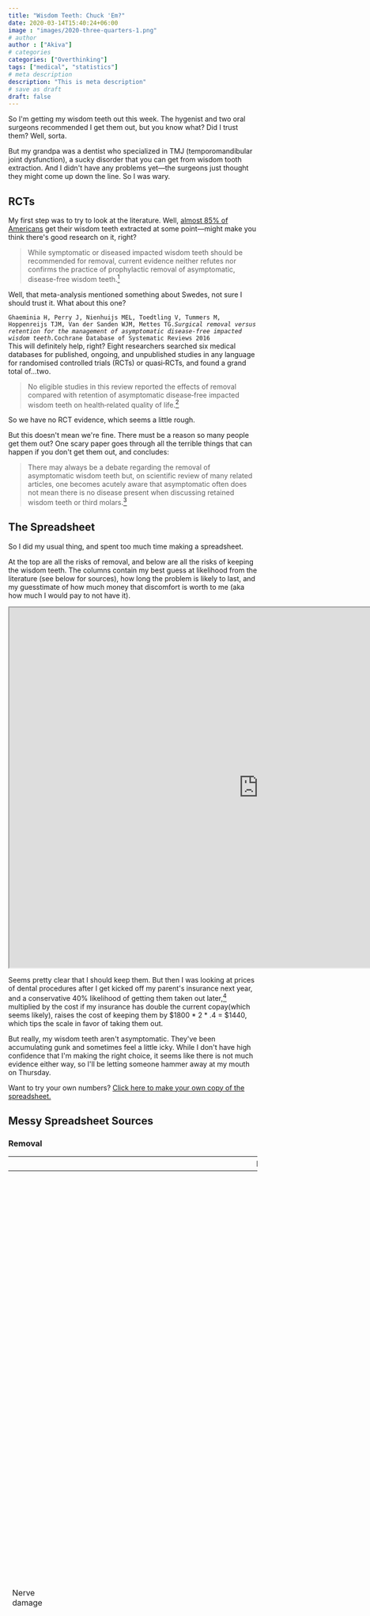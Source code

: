 ```yaml
---
title: "Wisdom Teeth: Chuck 'Em?"
date: 2020-03-14T15:40:24+06:00
image : "images/2020-three-quarters-1.png"
# author
author : ["Akiva"]
# categories
categories: ["Overthinking"]
tags: ["medical", "statistics"]
# meta description
description: "This is meta description"
# save as draft
draft: false
---
```


So I'm getting my wisdom teeth out this week. The hygenist and two oral surgeons recommended I get them out, but you know what? Did I trust them? Well, sorta. 

But my grandpa was a dentist who specialized in TMJ (temporomandibular joint dysfunction), a sucky disorder that you can get from wisdom tooth extraction. And I didn't have any problems yet—the surgeons just thought they might come up down the line. So I was wary. 

## RCTs 
My first step was to try to look at the literature. Well, [almost 85% of Americans](https://blog.edentalsolutions.com/the-history-of-wisdom-teeth-removal-in-america#:~:text=The%20wisdom%20teeth%20removal%20percentage,population%20of%20currently%20employed%20Americans.) get their wisdom teeth extracted at some point—might make you think there's good research on it, right? 

> While symptomatic or diseased impacted wisdom teeth should be recommended for removal, current evidence neither refutes nor confirms the practice of prophylactic removal of asymptomatic, disease-free wisdom teeth.<!-- <br>...<br>We do not know whether active surveillance is effective for asymptomatic, disease-free wisdom teeth, as we found no RCTs or prospective cohort studies on this topic. -->[^1]

Well, that meta-analysis mentioned something about Swedes, not sure I should trust it. What about this one?

`Ghaeminia H, Perry J, Nienhuijs MEL, Toedtling V, Tummers M, Hoppenreijs TJM, Van der Sanden WJM, Mettes TG.`*`Surgical removal versus retention for the management of asymptomatic disease‐free impacted wisdom teeth.`*`Cochrane Database of Systematic Reviews 2016`  
This will definitely help, right? Eight researchers searched six medical databases for published, ongoing, and unpublished studies in any language for randomised controlled trials (RCTs) or quasi‐RCTs, and found a grand total of...two.
>No eligible studies in this review reported the effects of removal compared with retention of asymptomatic disease‐free impacted wisdom teeth on health‐related quality of life.[^2]

<!-- add info about no difference in dental score -->
So we have no RCT evidence, which seems a little rough. 

But this doesn't mean we're fine. There must be a reason so many people get them out? One scary paper goes through all the terrible things that can happen if you don't get them out, and concludes: 

> There may always be a debate regarding the removal of asymptomatic wisdom teeth but, on
scientific review of many related articles, one becomes acutely aware that asymptomatic often does not
mean there is no disease present when discussing retained wisdom teeth or third molars.[^3]

## The Spreadsheet
So I did my usual thing, and spent too much time making a spreadsheet. 

At the top are all the risks of removal, and below are all the risks of keeping the wisdom teeth. The columns contain my best guess at likelihood from the literature (see below for sources), how long the problem is likely to last, and my guesstimate of how much money that discomfort is worth to me (aka how much I would pay to not have it).


<!-- {{< gdocs "https://docs.google.com/spreadsheets/d/17eG7_K1AM2L7m6yzF_wccf0jURBOXy2WQFJFuMGOCWI" >}}   -->
<!-- doesn't work with anything other than slides -->

<!-- for some reason the shortcode d-oesn't work but the html does -->
<!-- {{< gsheets "https://docs.google.com/spreadsheets/d/e/2PACX-1vQGpmDUxSIipW0g4-bTmhmPVGB5j04w_BWp6xyyFyMFKe7DDn9116WPqy3S_5JKNU857jOS30JzZs7f/pubhtml?widget=true&amp;headers=false" >}} -->
<iframe src="https://docs.google.com/spreadsheets/d/e/2PACX-1vQGpmDUxSIipW0g4-bTmhmPVGB5j04w_BWp6xyyFyMFKe7DDn9116WPqy3S_5JKNU857jOS30JzZs7f/pubhtml?widget=true&amp;headers=false" width="200%" height="728"></iframe>

Seems pretty clear that I should keep them. But then I was looking at prices of dental procedures after I get kicked off my parent's insurance next year, and a conservative 40% likelihood of getting them taken out later,[^4] multiplied by the cost if my insurance has double the current copay(which seems likely), raises the cost of keeping them by $1800 * 2 * .4 = $1440, which tips the scale in favor of taking them out. 

But really, my wisdom teeth aren't asymptomatic. They've been accumulating gunk and sometimes feel a little icky. While I don't have high confidence that I'm making the right choice, it seems like there is not much evidence either way, so I'll be letting someone hammer away at my mouth on Thursday. 

Want to try your own numbers? [Click here to make your own copy of the spreadsheet.](https://docs.google.com/spreadsheets/d/17eG7_K1AM2L7m6yzF_wccf0jURBOXy2WQFJFuMGOCWI/copy)

[^1]: Dodson TB, Susarla SM. *Impacted wisdom teeth*. BMJ Clin Evid. 2014 Aug 29;2014:1302. PMID: 25170946; PMCID: PMC4148832.
[^2]: Ghaeminia H, Perry J, Nienhuijs MEL, Toedtling V, Tummers M, Hoppenreijs TJM, Van der Sanden WJM, Mettes TG. *Surgical removal versus retention for the management of asymptomatic disease‐free impacted wisdom teeth*. Cochrane Database of Systematic Reviews 2016, Issue 8. Art. No.: CD003879. DOI: 10.1002/14651858.CD003879.pub4. Accessed 24 October 2022. 
[^3]: McCoy JM. *Complications of retention: Pathology associated with retained third molars*. Atlas of the Oral and Maxillofacial Surgery Clinics. 2012;20(2):177-195. doi:10.1016/j.cxom.2012.06.002. 
[^4]: "Between 30% and 60% of people who retain their asymptomatic wisdom teeth proceed to extraction of one or more of them between 4 to 12 years after their first visit." [^1]

## Messy Spreadsheet Sources 
### Removal
|Risk|Literature Review|
|---|---|
|Nerve damage&emsp;&emsp;&emsp;&emsp;&emsp;&emsp;&emsp;&emsp;&emsp;&emsp;&emsp;&emsp;&emsp;&emsp;&emsp;&emsp;&emsp;&emsp;&emsp;&emsp;&emsp;&emsp;&emsp;&emsp;&emsp;&emsp;&emsp;&emsp;&emsp;&emsp;&emsp;&emsp;&emsp;&emsp;&emsp;&emsp;&emsp;&emsp;&emsp;&emsp;&emsp;&emsp;&emsp;&emsp;&emsp;&emsp;&emsp;&emsp;&emsp;&emsp;&emsp;&emsp;&emsp;&emsp;&emsp;&emsp;&emsp;&emsp;&emsp;&emsp;|[Study](https://www.baoms.org.uk/patients/procedures/23/removal_of_impacted_wisdom_teeth#:~:text=There%20is%20strong%20evidence%20to,develop%20pain%20from%20both%20teeth.): if the nerve is in very close contact the risk may be as high as 9%. The risk to the lingual nerve is less than 0.5%. It may take up to 18 months for this to recover. Rarely the nerve may not recover fully and you may be left with small patches of numbness to your lip or chin. Taste is rarely affected. <br><br>[Lit review](https://sci-hub.se/https:/www.sciencedirect.com/science/article/abs/pii/S090150271000398X): .7% for partially erupted,  1.7 for horizontal (IDN, for LN deficits 2/2.8%) - inferior dental nerve (IDN) and lingual nerve (LN) -   Twice as bad with Lingual split technique<br><br>[Inzidenz, Risikofaktoren und Verlauf von Sensibilitätsstörungen nach operativer Weisheitszahnentfernung. Mund-, Kiefer- Und Gesichtschirurgie, 4(2), 99--104, 10.1007/s100060050178](https://sci-hub.se/10.1007/s100060050178%20): [N=1100,](https://europepmc.org/article/med/10851883) Dysesthesia of the inferior alveolar nerve occurred with an incidence of 3.57%. The lingual nerve was injured in 2.1% of patients Dysesthesia of the inferior alveolar nerve persisted in 0.91%, and of the lingual nerve in 0.37%.<br>Risk factors: <br>&emsp;-   Alveolaris<br>&emsp;-   [Age](https://docs.google.com/spreadsheets/d/17eG7_K1AM2L7m6yzF_wccf0jURBOXy2WQFJFuMGOCWI/edit#gid=0): every decade goes up 1 unit of seen/expected aka 100% more than average - aka 10% increase per year<br>&emsp;-   Cutting up the tooth: many parts>none>two parts-   N. lingualis-   sedation worst of local anasthesia or ITN (Intrathecal narcotics)<br>&emsp;-   More experience is better (8/3.1) /(4/10.3) = 6.6x safer for >10yrs than <3yrs<br><br>[Links between anaesthetic modality and nerve damage during lower third molar surgery, British Dental Journal](https://www.nature.com/articles/4801479)<br>&emsp;-   No link with anesthetic modality, N=400<br>&emsp;-   (7.5%) were associated with altered sensation at one week with three procedures (0.49%) showing persistent symptoms at six months<br><br>[Early extraction: a silver bullet to avoid nerve injury in lower third molar removal? - ScienceDirect](https://www.sciencedirect.com/science/article/abs/pii/S0901502712001713)<br>&emsp;-   2/810 = 0.0025 *100 = 0.25% incidence of 6 month nerve damage<br><br>[Nerve morbidity following wisdom tooth removal under local and general anaesthesia - ScienceDirect](https://www.sciencedirect.com/science/article/abs/pii/S0266435601907235)<br>&emsp;-   More risk when procedure >15m |
|Infection|Minimized by proper care|
|Weakening of the Jaw|Can cause significant weakening of the jaw with the resultant possibility of jaw fracture|
|Death|[Review](https://www.ncbi.nlm.nih.gov/pmc/articles/PMC5535496/): extraction (41% of deaths), "mostly seen in patients with compromised health condition" <br><br>[This study](https://sci-hub.se/10.1016/0266-4356(93)90120-l) found [one case](https://sci-hub.se/10.1016/0266-4356(93)90120-l)|
|Dry socket|Painful, clears up within days or weeks|
|Root tip fracture|[Nature](https://www.nature.com/articles/sj.bdj.2015.147.pdf?origin=ppub): "Several histological studies in animals and humans have shown vital root fragments are well tolerated by the oral environment, healing enclosed in a layer of cementum with bone eventually filling the extraction socket."But necrotic ones are worse |

### Keeping
|Risk|Literature Review|
|---|---|
|Caries: in wisdom tooth & 2º molars&emsp;&emsp;&emsp;&emsp;&emsp;&emsp;&emsp;&emsp;&emsp;&emsp;&emsp;&emsp;&emsp;&emsp;&emsp;&emsp;&emsp;&emsp;&emsp;&emsp;&emsp;&emsp;&emsp;&emsp;&emsp;&emsp;&emsp;&emsp;&emsp;&emsp;&emsp;&emsp;&emsp;&emsp;&emsp;&emsp;&emsp;|[This study](https://sci-hub.se/10.1097/SCS.0000000000004505) only had one partially erupted horizontal third molar (=wisdom) but found caries in the 2nd molar<br><br>[Study](https://www.nature.com/articles/sj.bdj.2016.677) with [N=224](https://www.nature.com/articles/sj.bdj.2016.677): "The prevalence of caries affecting the distal aspect of the second molar was 38% (n = 85) in this population. In 18% of patients there was evidence of early enamel caries. Fifty-eight percent of caries was managed with restorative treatment but 11% of patients required second molar extraction and 13% of patients required the removal of the second and third molars. The prevalence of distal caries was significantly higher in patients with partially erupted wisdom teeth positioned below the amelocemental junction (P <0.05) of the adjacent second molar ... However there was no difference in dental health when comparing this group to the remaining study population (P = 0.354)."<br>&emsp;- 60% of second molars caries for my category<br>&emsp;- Of people with caries <br>&emsp;&emsp;- 58% Root canal<br>&emsp;&emsp;- 13% Removal of 2.<br>&emsp;&emsp;- 11% Removal of 2 & 3 (n=10...)<br><br>[Suggestion](https://www.nature.com/articles/sj.bdj.2015.525): rigorous caries risk assessment, biannual bitewing radiographs, individualised preventative measures and timely assessment of third molars<br><br>[Study](https://sci-hub.se/https:/doi.org/10.1016/j.cxom.2012.06.002): newer data now demonstrate that 22% to 33% of young adults with wisdom teeth erupted to the occlusal plane will be affected by occlusal dental caries. It also appears that the age group older than 25 years will be more at risk.|
|Periodontal disease|[Study:](https://sci-hub.se/https:/doi.org/10.1016/j.cxom.2012.06.002)The prevalence of periodontal inflammatory disease on the distal of the maxillary and mandibular second molars was decreased from 77% before surgery to 23% following removal of the wisdom tooth. there is a significant relationship between periodontal disease and systemic health. surprisingly high percentage (25%) of people with asymptomatic wisdom teeth had periodontal disease<br><br>[Unclear](https://www.ncbi.nlm.nih.gov/pmc/articles/PMC3386422/) whether it helps because extraction also -> problems|
|Cysts|[This study](https://www.sciencedirect.com/science/article/abs/pii/S1010518205000296) indicates that prophylactic third molar surgery for teeth with high and strongly elevated 'position scores' is appropriate in order to prevent cyst formation or mandibular angle fractures in a population at risk for facial trauma<br><br>[1% to 6% incidence.](https://sci-hub.se/https:/doi.org/10.1016/j.cxom.2012.06.002) Other articles claim that this cyst development has been greatly exaggerated or overemphasized."Such cysts can become large and expand the cortical bone, sometimes causing mild discomfort but rarely numbness. If pain is a presenting symptom, the dentigerous cyst is most likely secondarily infected. The dentigerous cyst is treated with curettement with little if any recurrences anticipated"|
|Keratocystic odontogenic tumor (KOT)|"8% to 10% of all odontogenic cysts"|
|Tumor benign|"There are 2 malignant variants, which are exceedingly rare."|
